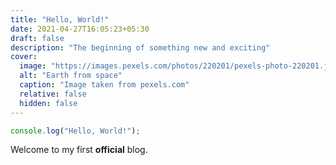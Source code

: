 ```yaml
---
title: "Hello, World!"
date: 2021-04-27T16:05:23+05:30
draft: false
description: "The beginning of something new and exciting"
cover:
  image: "https://images.pexels.com/photos/220201/pexels-photo-220201.jpeg?auto=compress&cs=tinysrgb&dpr=2&h=750&w=1260"
  alt: "Earth from space"
  caption: "Image taken from pexels.com"
  relative: false
  hidden: false
---
```


```js
console.log("Hello, World!");
```

Welcome to my first **official** blog.
